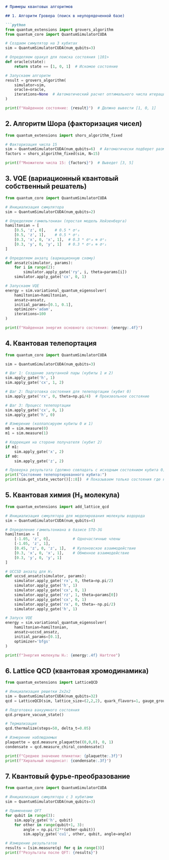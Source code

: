 ```markdown
# Примеры квантовых алгоритмов

## 1. Алгоритм Гровера (поиск в неупорядоченной базе)

```python
from quantum_extensions import grovers_algorithm
from quantum_core import QuantumSimulatorCUDA

# Создаем симулятор на 3 кубитах
sim = QuantumSimulatorCUDA(num_qubits=3)

# Определяем оракул для поиска состояния |101>
def oracle(state):
    return state == [1, 0, 1]  # Искомое состояние

# Запускаем алгоритм
result = grovers_algorithm(
    simulator=sim,
    oracle=oracle,
    iterations=None  # Автоматический расчет оптимального числа итераций
)

print(f"Найденное состояние: {result}")  # Должно вывести [1, 0, 1]
```

## 2. Алгоритм Шора (факторизация чисел)

```python
from quantum_extensions import shors_algorithm_fixed

# Факторизация числа 15
sim = QuantumSimulatorCUDA(num_qubits=6)  # Автоматически подберет размер
factors = shors_algorithm_fixed(sim, N=15)

print(f"Множители числа 15: {factors}")  # Выведет [3, 5]
```

## 3. VQE (вариационный квантовый собственный решатель)

```python
from quantum_core import QuantumSimulatorCUDA

# Инициализация симулятора
sim = QuantumSimulatorCUDA(num_qubits=2)

# Определяем гамильтониан (простая модель Хейзенберга)
hamiltonian = [
    [0.5, 'z', 0],    # 0.5 * σᶻ₀
    [0.5, 'z', 1],    # 0.5 * σᶻ₁
    [0.3, 'x', 0, 'x', 1],  # 0.3 * σˣ₀ ⊗ σˣ₁
    [0.3, 'y', 0, 'y', 1]   # 0.3 * σʸ₀ ⊗ σʸ₁
]

# Определяем анзатц (вариационную схему)
def ansatz(simulator, params):
    for i in range(2):
        simulator.apply_gate('ry', i, theta=params[i])
    simulator.apply_gate('cx', 0, 1)

# Запускаем VQE
energy = sim.variational_quantum_eigensolver(
    hamiltonian=hamiltonian,
    ansatz=ansatz,
    initial_params=[0.1, 0.1],
    optimizer='adam',
    iterations=100
)

print(f"Найденная энергия основного состояния: {energy:.4f}")
```

## 4. Квантовая телепортация

```python
from quantum_core import QuantumSimulatorCUDA

sim = QuantumSimulatorCUDA(num_qubits=3)

# Шаг 1: Создание запутанной пары (кубиты 1 и 2)
sim.apply_gate('h', 1)
sim.apply_gate('cx', 1, 2)

# Шаг 2: Подготовка состояния для телепортации (кубит 0)
sim.apply_gate('rx', 0, theta=np.pi/4)  # Произвольное состояние

# Шаг 3: Процесс телепортации
sim.apply_gate('cx', 0, 1)
sim.apply_gate('h', 0)

# Измерение (коллапсируем кубиты 0 и 1)
m0 = sim.measure(0)
m1 = sim.measure(1)

# Коррекция на стороне получателя (кубит 2)
if m1:
    sim.apply_gate('x', 2)
if m0:
    sim.apply_gate('z', 2)

# Проверка результата (должно совпадать с исходным состоянием кубита 0)
print("Состояние телепортированного кубита:")
print(sim.get_state_vector()[::8])  # Показываем только состояния где кубит 2 = |0> и |1>
```

## 5. Квантовая химия (H₂ молекула)

```python
from quantum_extensions import add_lattice_qcd

# Инициализация симулятора для моделирования молекулы водорода
sim = QuantumSimulatorCUDA(num_qubits=4)

# Определение гамильтониана в базисе STO-3G
hamiltonian = [
    [-1.05, 'z', 0],          # Одночастичные члены
    [-1.05, 'z', 1],
    [0.45, 'z', 0, 'z', 1],   # Кулоновское взаимодействие
    [0.3, 'x', 0, 'x', 1],    # Обменное взаимодействие
    [0.3, 'y', 0, 'y', 1]
]

# UCCSD анзатц для H₂
def uccsd_ansatz(simulator, params):
    simulator.apply_gate('rx', 0, theta=np.pi/2)
    simulator.apply_gate('h', 1)
    simulator.apply_gate('cx', 0, 1)
    simulator.apply_gate('rz', 1, theta=params[0])
    simulator.apply_gate('cx', 0, 1)
    simulator.apply_gate('rx', 0, theta=-np.pi/2)
    simulator.apply_gate('h', 1)

# Запуск VQE
energy = sim.variational_quantum_eigensolver(
    hamiltonian=hamiltonian,
    ansatz=uccsd_ansatz,
    initial_params=[0.1],
    optimizer='bfgs'
)

print(f"Энергия молекулы H₂: {energy:.4f} Hartree")
```

## 6. Lattice QCD (квантовая хромодинамика)

```python
from quantum_extensions import LatticeQCD

# Инициализация решетки 2x2x2
sim = QuantumSimulatorCUDA(num_qubits=32)
qcd = LatticeQCD(sim, lattice_size=(2,2,2), quark_flavors=1, gauge_group='SU(2)')

# Подготовка вакуумного состояния
qcd.prepare_vacuum_state()

# Термализация
qcd.thermalize(steps=50, delta_t=0.05)

# Измерение наблюдаемых
plaquette = qcd.measure_plaquette((0,0,0), 0, 1)
condensate = qcd.measure_chiral_condensate()

print(f"Среднее значение пликетки: {plaquette:.3f}")
print(f"Хиральный конденсат: {condensate:.3f}")
```

## 7. Квантовый фурье-преобразование

```python
from quantum_core import QuantumSimulatorCUDA

# Инициализация симулятора с 3 кубитами
sim = QuantumSimulatorCUDA(num_qubits=3)

# Применение QFT
for qubit in range(3):
    sim.apply_gate('h', qubit)
    for other in range(qubit+1, 3):
        angle = np.pi/(2**(other-qubit))
        sim.apply_gate('cu1', other, qubit, angle=angle)

# Измерение результатов
results = [sim.measure(q) for q in range(3)]
print(f"Результаты после QFT: {results}")
```